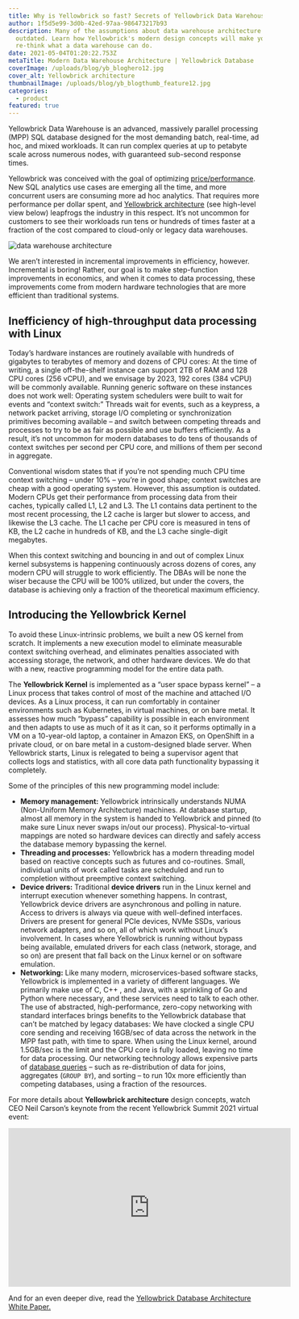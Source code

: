 ```yaml
---
title: Why is Yellowbrick so fast? Secrets of Yellowbrick Data Warehouse architecture
author: 1f5d5e99-3d0b-42ed-97aa-986473217b93
description: Many of the assumptions about data warehouse architecture are
  outdated. Learn how Yellowbrick's modern design concepts will make you
  re-think what a data warehouse can do.
date: 2021-05-04T01:20:22.753Z
metaTitle: Modern Data Warehouse Architecture | Yellowbrick Database
coverImage: /uploads/blog/yb_bloghero12.jpg
cover_alt: Yellowbrick architecture
thumbnailImage: /uploads/blog/yb_blogthumb_feature12.jpg
categories:
  - product
featured: true
---
```

Yellowbrick Data Warehouse is an advanced, massively parallel processing (MPP) SQL database designed for the most demanding batch, real-time, ad hoc, and mixed workloads. It can run complex queries at up to petabyte scale across numerous nodes, with guaranteed sub-second response times.

Yellowbrick was conceived with the goal of optimizing [price/performance](https://www.yellowbrick.com/performance/). New SQL analytics use cases are emerging all the time, and more concurrent users are consuming more ad hoc analytics. That requires more performance per dollar spent, and [Yellowbrick architecture](https://www.yellowbrick.com/go/yellowbrick-data-warehouse-architecture/) (see high-level view below) leapfrogs the industry in this respect. It’s not uncommon for customers to see their workloads run tens or hundreds of times faster at a fraction of the cost compared to cloud-only or legacy data warehouses.

![data warehouse architecture](/uploads/Yellowbrick-Architecture.png "data warehouse architecture")

We aren’t interested in incremental improvements in efficiency, however. Incremental is boring! Rather, our goal is to make step-function improvements in economics, and when it comes to data processing, these improvements come from modern hardware technologies that are more efficient than traditional systems. 

## Inefficiency of high-throughput data processing with Linux

Today’s hardware instances are routinely available with hundreds of gigabytes to terabytes of memory and dozens of CPU cores: At the time of writing, a single off-the-shelf instance can support 2TB of RAM and 128 CPU cores (256 vCPU), and we envisage by 2023, 192 cores (384 vCPU) will be commonly available. Running generic software on these instances does not work well: Operating system schedulers were built to wait for events and “context switch:” Threads wait for events, such as a keypress, a network packet arriving, storage I/O completing or synchronization primitives becoming available – and switch between competing threads and processes to try to be as fair as possible and use buffers efficiently. As a result, it’s not uncommon for modern databases to do tens of thousands of context switches per second per CPU core, and millions of them per second in aggregate.

Conventional wisdom states that if you’re not spending much CPU time context switching – under 10% – you’re in good shape; context switches are cheap with a good operating system. However, this assumption is outdated. Modern CPUs get their performance from processing data from their caches, typically called L1, L2 and L3. The L1 contains data pertinent to the most recent processing, the L2 cache is larger but slower to access, and likewise the L3 cache. The L1 cache per CPU core is measured in tens of KB, the L2 cache in hundreds of KB, and the L3 cache single-digit megabytes. 

When this context switching and bouncing in and out of complex Linux kernel subsystems is happening continuously across dozens of cores, any modern CPU will struggle to work efficiently. The DBAs will be none the wiser because the CPU will be 100% utilized, but under the covers, the database is achieving only a fraction of the theoretical maximum efficiency.

## Introducing the Yellowbrick Kernel

To avoid these Linux-intrinsic problems, we built a new OS kernel from scratch. It implements a new execution model to eliminate measurable context switching overhead, and eliminates penalties associated with accessing storage, the network, and other hardware devices. We do that with a new, reactive programming model for the entire data path.

The **Yellowbrick Kernel** is implemented as a “user space bypass kernel” – a Linux process that takes control of most of the machine and attached I/O devices. As a Linux process, it can run comfortably in container environments such as Kubernetes, in virtual machines, or on bare metal. It assesses how much “bypass” capability is possible in each environment and then adapts to use as much of it as it can, so it performs optimally in a VM on a 10-year-old laptop, a container in Amazon EKS, on OpenShift in a private cloud, or on bare metal in a custom-designed blade server. When Yellowbrick starts, Linux is relegated to being a supervisor agent that collects logs and statistics, with all core data path functionality bypassing it completely. 

Some of the principles of this new programming model include:

* **Memory management:** Yellowbrick intrinsically understands NUMA (Non-Uniform Memory Architecture) machines. At database startup, almost all memory in the system is handed to Yellowbrick and pinned (to make sure Linux never swaps in/out our process). Physical-to-virtual mappings are noted so hardware devices can directly and safely access the database memory bypassing the kernel.
* **Threading and processes:** Yellowbrick has a modern threading model based on reactive concepts such as futures and co-routines. Small, individual units of work called tasks are scheduled and run to completion without preemptive context switching. 
* **Device drivers:** Traditional **device drivers** run in the Linux kernel and interrupt execution whenever something happens. In contrast, Yellowbrick device drivers are asynchronous and polling in nature. Access to drivers is always via queue with well-defined interfaces. Drivers are present for general PCIe devices, NVMe SSDs, various network adapters, and so on, all of which work without Linux’s involvement. In cases where Yellowbrick is running without bypass being available, emulated drivers for each class (network, storage, and so on) are present that fall back on the Linux kernel or on software emulation.
* **Networking:** Like many modern, microservices-based software stacks, Yellowbrick is implemented in a variety of different languages. We primarily make use of C, C++ , and Java, with a sprinkling of Go and Python where necessary, and these services need to talk to each other. The use of abstracted, high-performance, zero-copy networking with standard interfaces brings benefits to the Yellowbrick database that can’t be matched by legacy databases: We have clocked a single CPU core sending and receiving 16GB/sec of data across the network in the MPP fast path, with time to spare. When using the Linux kernel, around 1.5GB/sec is the limit and the CPU core is fully loaded, leaving no time for data processing. Our networking technology allows expensive parts of [database queries](https://www.yellowbrick.com/uploads/BRIEF_Yellowbrick_Technical_Overview.pdf) – such as re-distribution of data for joins, aggregates (`GROUP BY`), and sorting – to run 10x more efficiently than competing databases, using a fraction of the resources. 

For more details about **Yellowbrick architecture** design concepts, watch CEO Neil Carson’s keynote from the recent Yellowbrick Summit 2021 virtual event:

<p align="center"><iframe width="560" height="315" src="https://www.youtube.com/embed/NIAm5Wc2stM" title="YouTube video player" frameborder="0" allow="accelerometer; autoplay; clipboard-write; encrypted-media; gyroscope; picture-in-picture" allowfullscreen></iframe></p>

And for an even deeper dive, read the [Yellowbrick Database Architecture White Paper.](https://www.yellowbrick.com/go/yellowbrick-data-warehouse-architecture/)